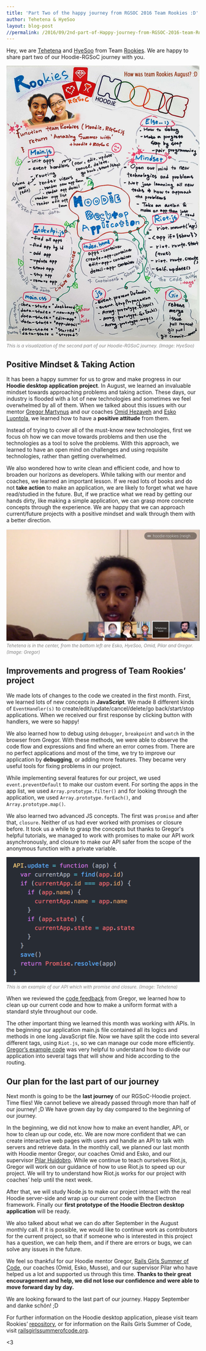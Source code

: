 ```yaml
---
title: 'Part Two of the happy journey from RGSOC 2016 Team Rookies :D'
author: Tehetena & HyeSoo
layout: blog-post
//permalink: /2016/09/2nd-part-of-Happy-journey-from-RGSOC-2016-team-Rookies/
---
```


Hey, we are [Tehetena](https://github.com/titay2) and [HyeSoo](https://github.com/flyjwayur) from Team [Rookies](https://twitter.com/hoodierookies). We are happy to share part two of our Hoodie-RGSoC journey with you.

![Summary of our #2 our Hoodie-RGSoC journey](/blog/images/201609/team-Rookies-Summryofpart2Journey.jpg)<br>
<font color="grey"><small><i>This is a visualization of the second part of our Hoodie-RGSoC journey. (Image: HyeSoo)</i></small></font>

## Positive Mindset & Taking Action

It has been a happy summer for us to grow and make progress in our __Hoodie desktop application project__. In August, we learned an invaluable mindset towards approaching problems and taking action. These days, our industry is flooded with a lot of new technologies and sometimes we feel overwhelmed by all of them. When we talked about this issues with our mentor [Gregor Martynus](https://twitter.com/gr2m) and our coaches [Omid Hezaveh](https://github.com/omidfi) and [Esko Luontola](https://twitter.com/orfjackal), we learned how to have a __positive attitude__ from them. 

Instead of trying to cover all of the must-know new technologies, first we focus oh how we can move towards problems and then use the technologies as a tool to solve the problems. With this approach, we learned to have an open mind on challenges and using requisite technologies, rather than getting overwhelmed.  

We also wondered how to write clean and efficient code, and how to broaden our horizons as developers. While talking with our mentor and coaches, we learned an important lesson. If we read lots of books and do not __take action__ to make an application, we are likely to forget what we have read/studied in the future. But, if we practice what we read by getting our hands dirty, like making a simple application, we can grasp more concrete concepts through the experience. We are happy that we can approach current/future projects with a positive mindset and walk through them with a better direction.

![2nd Monthly call with a mentor, coaches and a supervisor](/blog/images/201609/team-Rookies-2nd-Monthlycall.png)<br>
<font color="grey"><small><i>Tehetena is in the center, from the bottom left are Esko, HyeSoo, Omid, Pilar and Gregor. (Image: Gregor)</i></small></font>

## Improvements and progress of Team Rookies’ project

We made lots of changes to the code we created in the first month. First, we learned lots of new concepts in __JavaScript__. We made 8 different kinds of `EventHandler(s)` to create/edit/update/cancel/delete/go back/start/stop applications. When we received our first response by clicking button with handlers, we were so happy! 

We also learned how to debug using `debugger`, `breakpoint` and `watch` in the browser from Gregor. With these methods, we were able to observe the code flow and expressions and find where an error comes from. There are no perfect applications and most of the time, we try to improve our application by __debugging__, or adding more features. They became very useful tools for fixing problems in our project.

While implementing several features for our project, we used `event.preventDefault` to make our custom event. For sorting the apps in the app list, we used `Array.prototype.filter()` and for looking through the application, we used `Array.prototype.forEach()`, and `Array.prototype.map()`.

We also learned two advanced JS concepts. The first was `promise` and after that, `closure`. Neither of us had ever worked with promises or closure before. It took us a while to grasp the concepts but thanks to Gregor's helpful tutorials, we managed to work with promises to make our API work asynchronously, and closure to make our API safer from the scope of the anonymous function with a private variable.

![Promise and Closure](/blog/images/201609/team-Rookies-code.png)<br>
<font color="grey"><small><i>This is an example of our API which with promise and closure. (Image: Tehetena)</i></small></font>

When we reviewed the [code feedback](https://github.com/Rookies-RGSOC2016/hoodie-electron-app/commits/gh-pages) from Gregor, we learned how to clean up our current code and how to make a uniform format with a standard style throughout our code.

The other important thing we learned this month was working with APIs. In the beginning our application main.js file contained all its logics and methods in one long JavaScript file. Now we have split the code into several different tags, using `Riot.js`, so we can manage our code more efficiently. [Gregor’s example code](https://github.com/gr2m/riot-router-example) was very helpful to understand how to divide our application into several tags that will show and hide according to the routing.

## Our plan for the last part of our journey

Next month is going to be the __last journey__ of our RGSoC-Hoodie project. Time flies! We cannot believe we already passed through more than half of our journey! ;D We have grown day by day compared to the beginning of our journey. 

In the beginning, we did not know how to make an event handler, API, or how to clean up our code, etc. We are now more confident that we can create interactive web pages with users and handle an API to talk with servers and retrieve data.
In the monthly call, we planned our last month with Hoodie mentor Gregor, our coaches Omid and Esko, and our supervisor [Pilar Huidobro](https://twitter.com/Althaire). While we continue to teach ourselves Riot.js, Gregor will work on our guidance of how to use Riot.js to speed up our project. We will try to understand how Riot.js works for our project with coaches’ help until the next week. 

After that, we will study Node.js to make our project interact with the real Hoodie server-side and wrap up our current code with the Electron framework. Finally our __first prototype of the Hoodie Electron desktop application__ will be ready.

We also talked about what we can do after September in the August monthly call. If it is possible, we would like to continue work as contributors for the current project, so that if someone who is interested in this project has a question, we can help them, and if there are errors or bugs, we can solve any issues in the future.

We feel so thankful for our Hoodie mentor Gregor, [Rails Girls Summer of Code](http://railsgirlssummerofcode.org/), our coaches (Omid, Esko, Musse), and our supervisor Pilar who have helped us a lot and supported us through this time. **Thanks to their great encouragement and help, we did not lose our confidence and were able to move forward day by day.**

We are looking forward to the last part of our journey. Happy September and danke schön! ;D

For further information on the Hoodie desktop application, please visit team Rookies’ [repository](https://github.com/Rookies-RGSOC2016/hoodie-electron-app), or for information on the Rails Girls Summer of Code, visit [railsgirlssummerofcode.org](http://railsgirlssummerofcode.org/).

<3
